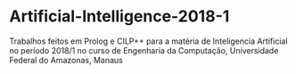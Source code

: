 # Artificial-Intelligence-2018-1
Trabalhos feitos em Prolog e CILP++ para a matéria de Inteligencia Artificial no período 2018/1 no curso de Engenharia da Computação, Universidade Federal do Amazonas, Manaus
